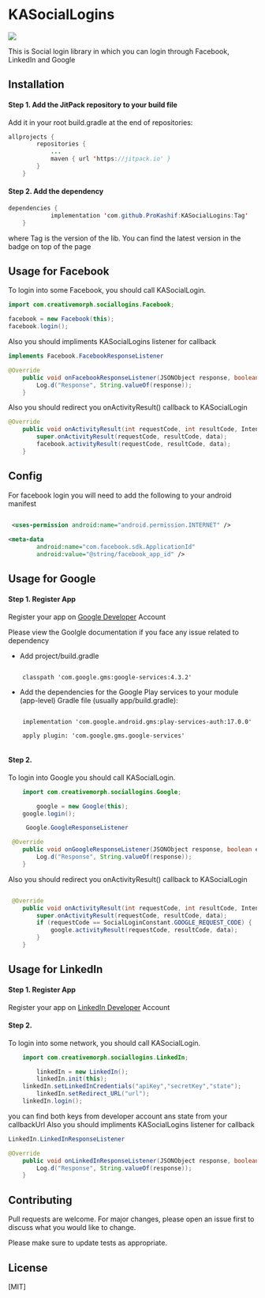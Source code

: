 # KASocialLogins

[![](https://jitpack.io/v/ProKashif/KASocialLogins.svg)](https://jitpack.io/#ProKashif/KASocialLogins)

This is Social login library in which you can login through Facebook, LinkedIn and Google

## Installation

#### Step 1.  Add the JitPack repository to your build file
Add it in your root build.gradle at the end of repositories:

```java
allprojects {
		repositories {
			...
			maven { url 'https://jitpack.io' }
		}
	}
```

#### Step 2. Add the dependency

```java
dependencies {
	        implementation 'com.github.ProKashif:KASocialLogins:Tag'
	}
```
where Tag is the version of the lib. You can find the latest version in the badge on top of the page



## Usage for Facebook

To login into some Facebook, you should call KASocialLogin.

```java
import com.creativemorph.sociallogins.Facebook;

facebook = new Facebook(this);
facebook.login();
```
Also you should impliments KASocialLogins listener for callback

```java
implements Facebook.FacebookResponseListener

@Override
    public void onFacebookResponseListener(JSONObject response, boolean error) {
        Log.d("Response", String.valueOf(response));
    }

```
Also you should redirect you onActivityResult() callback to KASocialLogin

```java
@Override
    public void onActivityResult(int requestCode, int resultCode, Intent data) {
        super.onActivityResult(requestCode, resultCode, data);
        facebook.activityResult(requestCode, resultCode, data);
    }
```

## Config
For facebook login you will need to add the following to your android manifest

```xml

 <uses-permission android:name="android.permission.INTERNET" />
 
<meta-data
        android:name="com.facebook.sdk.ApplicationId"
        android:value="@string/facebook_app_id" />
```

## Usage for Google

#### Step 1. Register App

Register your app on [Google Developer](https://console.firebase.google.com/) Account

Please view the Goolgle documentation if you face any issue related to dependency

* Add project/build.gradle

```gridle
	
	classpath 'com.google.gms:google-services:4.3.2'

```

* Add the dependencies for the Google Play services to your module (app-level) Gradle file (usually app/build.gradle):


```gridle

	implementation 'com.google.android.gms:play-services-auth:17.0.0'
	
	apply plugin: 'com.google.gms.google-services'
	
```

#### Step 2.  
To login into Google you should call KASocialLogin.

```java
	import com.creativemorph.sociallogins.Google;

        google = new Google(this);
	google.login();
```

```java
	 Google.GoogleResponseListener

 @Override
    public void onGoogleResponseListener(JSONObject response, boolean error) {
        Log.d("Response", String.valueOf(response));
    }

```

Also you should redirect you onActivityResult() callback to KASocialLogin

```java

 @Override
    public void onActivityResult(int requestCode, int resultCode, Intent data) {
        super.onActivityResult(requestCode, resultCode, data);
        if (requestCode == SocialLoginConstant.GOOGLE_REQUEST_CODE) {
            google.activityResult(requestCode, resultCode, data);
        } 
    }

```

## Usage for LinkedIn

#### Step 1. Register App

Register your app on [LinkedIn Developer](https://www.linkedin.com/developers/apps) Account

#### Step 2.  
To login into some network, you should call KASocialLogin.

```java
	import com.creativemorph.sociallogins.LinkedIn;

        linkedIn = new LinkedIn();
        linkedIn.init(this);
	linkedIn.setLinkedInCredentials("apiKey","secretKey","state");
        linkedIn.setRedirect_URL("url");
	linkedIn.login();

```
you can find both keys from developer account ans state from your callbackUrl
Also you should impliments KASocialLogins listener for callback

```java
LinkedIn.LinkedInResponseListener 

@Override
    public void onLinkedInResponseListener(JSONObject response, boolean error) {
        Log.d("Response", String.valueOf(response));
    }

```

## Contributing
Pull requests are welcome. For major changes, please open an issue first to discuss what you would like to change.

Please make sure to update tests as appropriate.

## License
[MIT]
